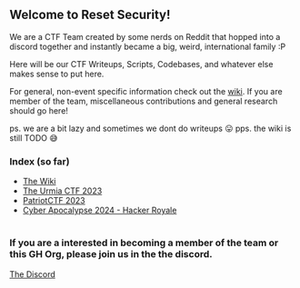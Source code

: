 <!--

**Here are some ideas to get you started:**

🙋‍♀️ A short introduction - what is your organization all about?
🌈 Contribution guidelines - how can the community get involved?
👩‍💻 Useful resources - where can the community find your docs? Is there anything else the community should know?
🍿 Fun facts - what does your team eat for breakfast?
🧙 Remember, you can do mighty things with the power of [Markdown](https://docs.github.com/github/writing-on-github/getting-started-with-writing-and-formatting-on-github/basic-writing-and-formatting-syntax)
-->

## Welcome to Reset Security!

We are a CTF Team created by some nerds on Reddit that hopped into a discord together and instantly became a big, weird, international family :P 

Here will be our CTF Writeups, Scripts, Codebases, and whatever else makes sense to put here. 

For general, non-event specific information check out the [wiki](https://github.com/ResetSec/.github/wiki). If you are member of the team, miscellaneous contributions and general research should go here! 

ps. we are a bit lazy and sometimes we dont do writeups 😛
pps. the wiki is still TODO 😅
### Index (so far)
- [The Wiki](https://github.com/ResetSec/.github/wiki)
- [The Urmia CTF 2023](https://github.com/ResetSec/UrmiaCTF)
- [PatriotCTF 2023](https://github.com/ResetSec/PatriotCTF-2023)
- [Cyber Apocalypse 2024 - Hacker Royale](https://github.com/ResetSec/HTB-Cyber-Apocalypse-2024)
# 

### If you are a interested in becoming a member of the team or this GH Org, please join us in the the discord. 
[The Discord](https://discord.gg/wDpYQfEGwG)
